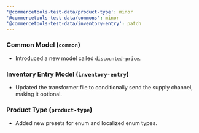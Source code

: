 ```yaml
---
'@commercetools-test-data/product-type': minor
'@commercetools-test-data/commons': minor
'@commercetools-test-data/inventory-entry': patch
---
```


### Common Model (`common`)

- Introduced a new model called `discounted-price`.

### Inventory Entry Model (`inventory-entry`)

- Updated the transformer file to conditionally send the supply channel, making it optional.

### Product Type (`product-type`)

- Added new presets for enum and localized enum types.
